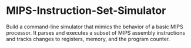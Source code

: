 # MIPS-Instruction-Set-Simulator
Build a command-line simulator that mimics the behavior of a basic MIPS processor. It parses and executes a subset of MIPS assembly instructions and tracks changes to registers, memory, and the program counter.
